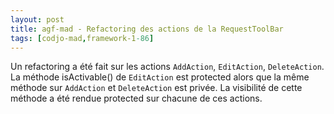 ```yaml
---
layout: post
title: agf-mad - Refactoring des actions de la RequestToolBar
tags: [codjo-mad,framework-1-86]
---
```

Un refactoring a été fait sur les actions ```AddAction```, ```EditAction```, ```DeleteAction```.
La méthode isActivable() de ```EditAction``` est protected alors que la même méthode sur  ```AddAction``` et ```DeleteAction``` est privée. La visibilité de cette méthode a été rendue protected sur chacune de ces actions.

